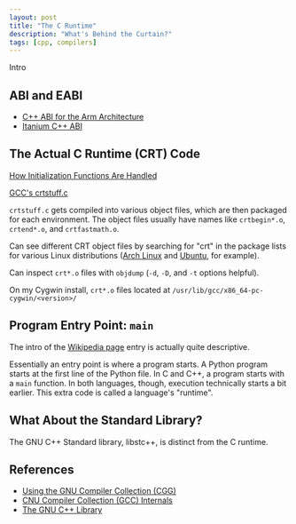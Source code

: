 ```yaml
---
layout: post
title: "The C Runtime"
description: "What's Behind the Curtain?"
tags: [cpp, compilers]
---
```


Intro

## ABI and EABI

* [C++ ABI for the Arm Architecture](https://developer.arm.com/documentation/ihi0041/g/?lang=en)
* [Itanium C++ ABI](https://itanium-cxx-abi.github.io/cxx-abi/abi.html#dso-dtor-motivation)

## The Actual C Runtime (CRT) Code

[How Initialization Functions Are Handled](https://gcc.gnu.org/onlinedocs/gccint/Initialization.html)

[GCC's crtstuff.c](https://github.com/gcc-mirror/gcc/blob/master/libgcc/crtstuff.c)

`crtstuff.c` gets compiled into various object files, which are then packaged
for each environment. The object files usually have names like `crtbegin*.o`,
`crtend*.o`, and `crtfastmath.o`.

Can see different CRT object files by searching for "crt" in the package lists
for various Linux distributions ([Arch
Linux](https://www.archlinux.org/packages/core/x86_64/gcc/) and
[Ubuntu](https://packages.ubuntu.com/bionic/amd64/libc6-dev/filelist), for
example).

Can inspect `crt*.o` files with `objdump` (`-d`, `-D`, and `-t` options
helpful).

On my Cygwin install, `crt*.o` files located at
`/usr/lib/gcc/x86_64-pc-cygwin/<version>/`

## Program Entry Point: `main`

The intro of the [Wikipedia page](https://en.wikipedia.org/wiki/Entry_point)
entry is actually quite descriptive.

Essentially an entry point is where a program starts. A Python program starts at
the first line of the Python file. In C and C++, a program starts with a `main`
function. In both languages, though, execution technically starts a bit earlier.
This extra code is called a language's "runtime".

## What About the Standard Library?

The GNU C++ Standard library, libstc++, is distinct from the C runtime.

## References
* [Using the GNU Compiler Collection (CGG)](https://gcc.gnu.org/onlinedocs/gcc/)
* [CNU Compiler Collection (GCC) Internals](https://gcc.gnu.org/onlinedocs/gccint/index.html#Top)
* [The GNU C++ Library](https://gcc.gnu.org/onlinedocs/libstdc++/)
